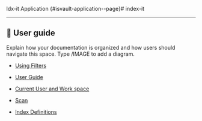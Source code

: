 Idx-it Application                         {#isvault-application--page}# index-it

* * *


## 📕 User guide

Explain how your documentation is organized and how users should navigate this space. Type /IMAGE to add a diagram.


*   [Using Filters](../doc/user-guide/filters/using-filters.md)
    
    
    
*   [User Guide](/wiki/spaces/IN/pages/1868202025/User+Guide)
    
   
    
*   [Current User and Work space](/wiki/spaces/IN/pages/1871740962/Current+User+and+Work+space)
    
    
    
*   [Scan](/wiki/spaces/IN/pages/1872756744/Scan)
    
    
    
*   [Index Definitions](/wiki/spaces/IN/pages/1871347713/Index+Definitions)
    